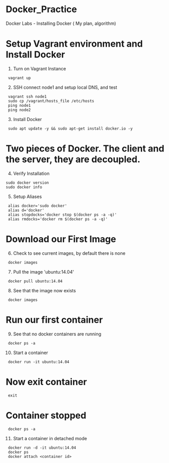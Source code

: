 # Docker_Practice

Docker Labs - Installing Docker ( My plan, algorithm)

# Setup Vagrant environment and Install Docker

   1. Turn on Vagrant Instance

     vagrant up

   2. SSH connect node1 and setup local DNS, and test

     vagrant ssh node1
     sudo cp /vagrant/hosts_file /etc/hosts
     ping node1
     ping node2

   3. Install Docker

     sudo apt update -y && sudo apt-get install docker.io -y

# Two pieces of Docker. The client and the server, they are decoupled.

   4. Verify Installation

    sudo docker version
    sudo docker info

   5. Setup Aliases
        
     alias docker='sudo docker'
     alias d='docker'
     alias stopdocks='docker stop $(docker ps -a -q)'
     alias rmdocks='docker rm $(docker ps -a -q)'

# Download our First Image

   6. Check to see current images, by default there is none

     docker images

   7. Pull the image 'ubuntu:14.04'

     docker pull ubuntu:14.04

   8. See that the image now exists

     docker images

# Run our first container

   9. See that no docker containers are running

     docker ps -a

   10. Start a container

     docker run -it ubuntu:14.04
  # Now exit container
     exit
 # Container stopped
     docker ps -a

   11. Start a container in detached mode

     docker run -d -it ubuntu:14.04
     docker ps
     docker attach <container id>